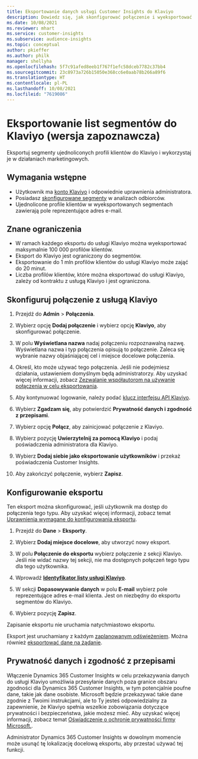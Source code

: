 ```yaml
---
title: Eksportowanie danych usługi Customer Insights do Klaviyo
description: Dowiedz się, jak skonfigurować połączenie i wyeksportować je do usługi Klaviyo.
ms.date: 10/08/2021
ms.reviewer: mhart
ms.service: customer-insights
ms.subservice: audience-insights
ms.topic: conceptual
author: pkieffer
ms.author: philk
manager: shellyha
ms.openlocfilehash: 5f7c91afed8eeb1f767f1efc58dceb7782c37bb4
ms.sourcegitcommit: 23c8973a726b15050e368cc6e0aab78b266a89f6
ms.translationtype: HT
ms.contentlocale: pl-PL
ms.lasthandoff: 10/08/2021
ms.locfileid: "7619086"
---
```

# <a name="export-segment-lists-to-klaviyo-preview"></a>Eksportowanie list segmentów do Klaviyo (wersja zapoznawcza)

Eksportuj segmenty ujednoliconych profili klientów do Klaviyo i wykorzystaj je w działaniach marketingowych.

## <a name="prerequisites"></a>Wymagania wstępne

-   Użytkownik ma [konto Klaviyo](https://www.klaviyo.com/) i odpowiednie uprawnienia administratora.
-   Posiadasz [skonfigurowane segmenty](segments.md) w analizach odbiorców.
-   Ujednolicone profile klientów w wyeksportowanych segmentach zawierają pole reprezentujące adres e-mail.

## <a name="known-limitations"></a>Znane ograniczenia

- W ramach każdego eksportu do usługi Klaviyo można wyeksportować maksymalnie 100 000 profilów klientów.
- Eksport do Klaviyo jest ograniczony do segmentów.
- Eksportowanie do 1 mln profilów klientów do usługi Klaviyo może zająć do 20 minut. 
- Liczba profilów klientów, które można eksportować do usługi Klaviyo, zależy od kontraktu z usługą Klaviyo i jest ograniczona.

## <a name="set-up-connection-to-klaviyo"></a>Skonfiguruj połączenie z usługą Klaviyo

1. Przejdź do **Admin** > **Połączenia**.

1. Wybierz opcję **Dodaj połączenie** i wybierz opcję **Klaviyo**, aby skonfigurować połączenie.

1. W polu **Wyświetlana nazwa** nadaj połączeniu rozpoznawalną nazwę. Wyświetlana nazwa i typ połączenia opisują to połączenie. Zaleca się wybranie nazwy objaśniającej cel i miejsce docelowe połączenia.

1. Określ, kto może używać tego połączenia. Jeśli nie podejmiesz działania, ustawieniem domyślnym będą administratorzy. Aby uzyskać więcej informacji, zobacz [Zezwalanie współautorom na używanie połączenia w celu eksportowania](connections.md#allow-contributors-to-use-a-connection-for-exports).

1. Aby kontynuować logowanie, należy podać [klucz interfejsu API Klaviyo](https://help.klaviyo.com/hc/articles/115005062267-How-to-Manage-Your-Account-s-API-Keys). 

1. Wybierz **Zgadzam się**, aby potwierdzić **Prywatność danych i zgodność z przepisami**.

1. Wybierz opcję **Połącz**, aby zainicjować połączenie z Klaviyo.

1. Wybierz pozycję **Uwierzytelnij za pomocą Klaviyo** i podaj poświadczenia administratora dla Klaviyo.

1. Wybierz **Dodaj siebie jako eksportowanie użytkowników** i przekaż poświadczenia Customer Insights.

1. Aby zakończyć połączenie, wybierz **Zapisz**.

## <a name="configure-an-export"></a>Konfigurowanie eksportu

Ten eksport można skonfigurować, jeśli użytkownik ma dostęp do połączenia tego typu. Aby uzyskać więcej informacji, zobacz temat [Uprawnienia wymagane do konfigurowania eksportu](export-destinations.md#set-up-a-new-export).

1. Przejdź do **Dane** > **Eksporty**.

1. Wybierz **Dodaj miejsce docelowe**, aby utworzyć nowy eksport.

1. W polu **Połączenie do eksportu** wybierz połączenie z sekcji Klaviyo. Jeśli nie widać nazwy tej sekcji, nie ma dostępnych połączeń tego typu dla tego użytkownika.

1. Wprowadź [**Identyfikator listy usługi Klaviyo**](https://help.klaviyo.com/hc/articles/115005078647-How-to-Find-a-List-ID).     

3. W sekcji **Dopasowywanie danych** w polu **E-mail** wybierz pole reprezentujące adres e-mail klienta. Jest on niezbędny do eksportu segmentów do Klaviyo.

1. Wybierz pozycję **Zapisz**.

Zapisanie eksportu nie uruchamia natychmiastowo eksportu.

Eksport jest uruchamiany z każdym [zaplanowanym odświeżeniem](system.md#schedule-tab). Można również [eksportować dane na żądanie](export-destinations.md#run-exports-on-demand). 


## <a name="data-privacy-and-compliance"></a>Prywatność danych i zgodność z przepisami

Włączenie Dynamics 365 Customer Insights w celu przekazywania danych do usługi Klaviyo umożliwia przesyłanie danych poza granice obszaru zgodności dla Dynamics 365 Customer Insights, w tym potencjalnie poufne dane, takie jak dane osobiste. Microsoft będzie przekazywać takie dane zgodnie z Twoimi instrukcjami, ale to Ty jesteś odpowiedzialny za zapewnienie, że Klaviyo spełnia wszelkie zobowiązania dotyczące prywatności i bezpieczeństwa, jakie możesz mieć. Aby uzyskać więcej informacji, zobacz temat [Oświadczenie o ochronie prywatności firmy Microsoft.](https://go.microsoft.com/fwlink/?linkid=396732).

Administrator Dynamics 365 Customer Insights w dowolnym momencie może usunąć tę lokalizację docelową eksportu, aby przestać używać tej funkcji.
